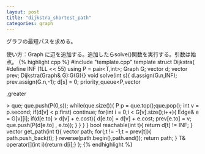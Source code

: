 ```yaml
---
layout: post
title: "dijkstra_shortest_path"
categories: graph
---
```


グラフの最短パスを求める。

使い方：Graph<T> に辺を追加する。追加したらsolve()関数を実行する。引数は始点。
{% highlight cpp %}
#include "template.cpp"
template<class T> struct Dijkstra{
  #define INF (1LL << 55)
  using P = pair<T,int>;
  Graph<T> G;
  vector<T> d;
  vector<int> prev;
  Dijkstra(Graph<T>& G):G(G){}
  void solve(int s){
    d.assign(G.n,INF);
    prev.assign(G.n,-1);
    d[s] = 0;
    priority_queue<P,vector<P>,greater<P> > que;
    que.push(P(0,s));
    while(que.size()){
      P p = que.top();que.pop();
      int v = p.second;
      if(d[v] < p.first) continue;
      for(int i = 0;i < G[v].size();i++){
        Edge<T>& e = G[v][i];
        if(d[e.to] > d[v] + e.cost){
          d[e.to] = d[v] + e.cost;
          prev[e.to] = v;
          que.push(P(d[e.to] , e.to));
        }
      }
    }
  }
  bool reachable(int t){
    return d[t] != INF;
  }
  vector<int> get_path(int t){
    vector<int> path;
    for(;t != -1;t = prev[t]){ path.push_back(t); }
    reverse(path.begin(),path.end());
    return path;
  }
  T& operator[](int i){return d[i];}
};
{% endhighlight %}

